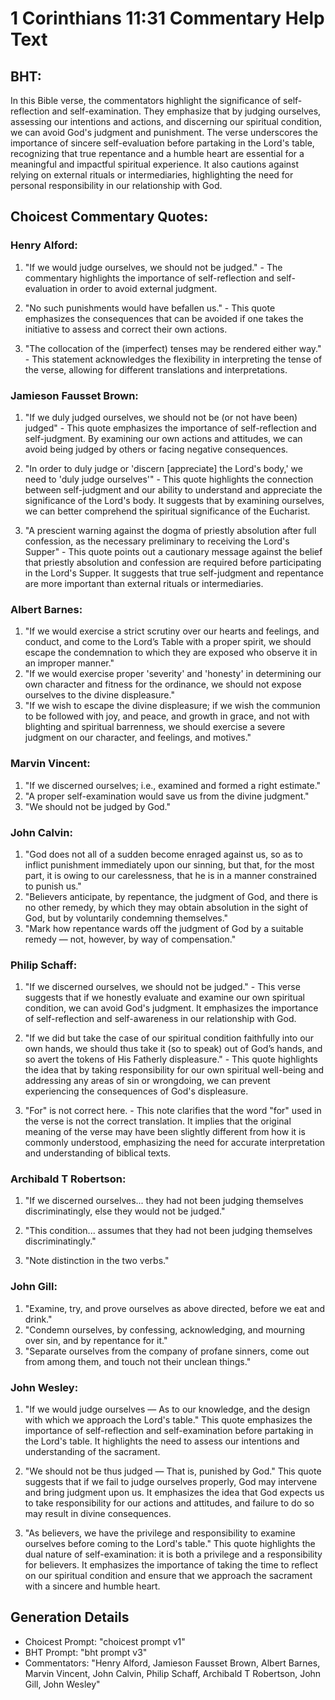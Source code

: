 # 1 Corinthians 11:31 Commentary Help Text

## BHT:
In this Bible verse, the commentators highlight the significance of self-reflection and self-examination. They emphasize that by judging ourselves, assessing our intentions and actions, and discerning our spiritual condition, we can avoid God's judgment and punishment. The verse underscores the importance of sincere self-evaluation before partaking in the Lord's table, recognizing that true repentance and a humble heart are essential for a meaningful and impactful spiritual experience. It also cautions against relying on external rituals or intermediaries, highlighting the need for personal responsibility in our relationship with God.

## Choicest Commentary Quotes:
### Henry Alford:
1. "If we would judge ourselves, we should not be judged." - The commentary highlights the importance of self-reflection and self-evaluation in order to avoid external judgment.

2. "No such punishments would have befallen us." - This quote emphasizes the consequences that can be avoided if one takes the initiative to assess and correct their own actions.

3. "The collocation of the (imperfect) tenses may be rendered either way." - This statement acknowledges the flexibility in interpreting the tense of the verse, allowing for different translations and interpretations.

### Jamieson Fausset Brown:
1. "If we duly judged ourselves, we should not be (or not have been) judged" - This quote emphasizes the importance of self-reflection and self-judgment. By examining our own actions and attitudes, we can avoid being judged by others or facing negative consequences.

2. "In order to duly judge or 'discern [appreciate] the Lord's body,' we need to 'duly judge ourselves'" - This quote highlights the connection between self-judgment and our ability to understand and appreciate the significance of the Lord's body. It suggests that by examining ourselves, we can better comprehend the spiritual significance of the Eucharist.

3. "A prescient warning against the dogma of priestly absolution after full confession, as the necessary preliminary to receiving the Lord's Supper" - This quote points out a cautionary message against the belief that priestly absolution and confession are required before participating in the Lord's Supper. It suggests that true self-judgment and repentance are more important than external rituals or intermediaries.

### Albert Barnes:
1. "If we would exercise a strict scrutiny over our hearts and feelings, and conduct, and come to the Lord’s Table with a proper spirit, we should escape the condemnation to which they are exposed who observe it in an improper manner."
2. "If we would exercise proper 'severity' and 'honesty' in determining our own character and fitness for the ordinance, we should not expose ourselves to the divine displeasure."
3. "If we wish to escape the divine displeasure; if we wish the communion to be followed with joy, and peace, and growth in grace, and not with blighting and spiritual barrenness, we should exercise a severe judgment on our character, and feelings, and motives."

### Marvin Vincent:
1. "If we discerned ourselves; i.e., examined and formed a right estimate." 
2. "A proper self-examination would save us from the divine judgment." 
3. "We should not be judged by God."

### John Calvin:
1. "God does not all of a sudden become enraged against us, so as to inflict punishment immediately upon our sinning, but that, for the most part, it is owing to our carelessness, that he is in a manner constrained to punish us."
2. "Believers anticipate, by repentance, the judgment of God, and there is no other remedy, by which they may obtain absolution in the sight of God, but by voluntarily condemning themselves."
3. "Mark how repentance wards off the judgment of God by a suitable remedy — not, however, by way of compensation."

### Philip Schaff:
1. "If we discerned ourselves, we should not be judged." - This verse suggests that if we honestly evaluate and examine our own spiritual condition, we can avoid God's judgment. It emphasizes the importance of self-reflection and self-awareness in our relationship with God.

2. "If we did but take the case of our spiritual condition faithfully into our own hands, we should thus take it (so to speak) out of God’s hands, and so avert the tokens of His Fatherly displeasure." - This quote highlights the idea that by taking responsibility for our own spiritual well-being and addressing any areas of sin or wrongdoing, we can prevent experiencing the consequences of God's displeasure.

3. "For" is not correct here. - This note clarifies that the word "for" used in the verse is not the correct translation. It implies that the original meaning of the verse may have been slightly different from how it is commonly understood, emphasizing the need for accurate interpretation and understanding of biblical texts.

### Archibald T Robertson:
1. "If we discerned ourselves... they had not been judging themselves discriminatingly, else they would not be judged." 

2. "This condition... assumes that they had not been judging themselves discriminatingly." 

3. "Note distinction in the two verbs."

### John Gill:
1. "Examine, try, and prove ourselves as above directed, before we eat and drink."
2. "Condemn ourselves, by confessing, acknowledging, and mourning over sin, and by repentance for it."
3. "Separate ourselves from the company of profane sinners, come out from among them, and touch not their unclean things."

### John Wesley:
1. "If we would judge ourselves — As to our knowledge, and the design with which we approach the Lord's table." This quote emphasizes the importance of self-reflection and self-examination before partaking in the Lord's table. It highlights the need to assess our intentions and understanding of the sacrament.

2. "We should not be thus judged — That is, punished by God." This quote suggests that if we fail to judge ourselves properly, God may intervene and bring judgment upon us. It emphasizes the idea that God expects us to take responsibility for our actions and attitudes, and failure to do so may result in divine consequences.

3. "As believers, we have the privilege and responsibility to examine ourselves before coming to the Lord's table." This quote highlights the dual nature of self-examination: it is both a privilege and a responsibility for believers. It emphasizes the importance of taking the time to reflect on our spiritual condition and ensure that we approach the sacrament with a sincere and humble heart.


## Generation Details
- Choicest Prompt: "choicest prompt v1"
- BHT Prompt: "bht prompt v3"
- Commentators: "Henry Alford, Jamieson Fausset Brown, Albert Barnes, Marvin Vincent, John Calvin, Philip Schaff, Archibald T Robertson, John Gill, John Wesley"
